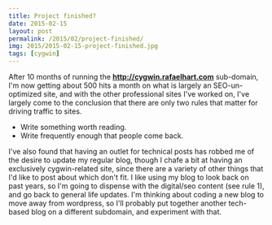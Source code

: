 ```yaml
---
title: Project finished?
date: 2015-02-15
layout: post
permalink: /2015/02/project-finished/
img: 2015/2015-02-15-project-finished.jpg
tags: [cygwin]
---
```

After 10 months of running the **http://cygwin.rafaelhart.com** sub-domain, I'm now getting about 500 hits a month on what is largely an SEO-un-optimized site, and with the other professional sites I've worked on, I've largely come to the conclusion that there are only two rules that matter for driving traffic to sites.

* Write something worth reading.
* Write frequently enough that people come back.

I've also found that having an outlet for technical posts has robbed me of the desire to update my regular blog, though I chafe a bit at having an exclusively cygwin-related site, since there are a variety of other things that I'd like to post about which don't fit. I like using my blog to look back on past years, so I'm going to dispense with the digital/seo content (see rule 1), and go back to general life updates. I'm thinking about coding a new blog to move away from wordpress, so I'll probably put together another tech-based blog on a different subdomain, and experiment with that.